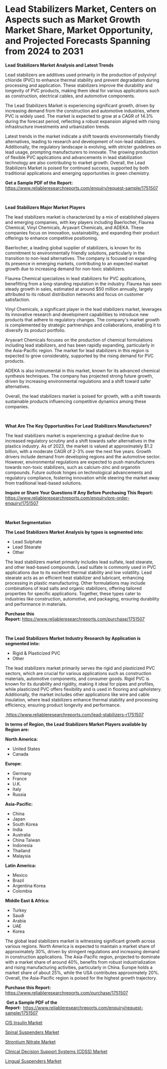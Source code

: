 <p><h1>Lead Stabilizers Market, Centers on Aspects such as Market Growth Market Share, Market Opportunity, and Projected Forecasts Spanning from 2024 to 2031</h1></p><p><strong>Lead Stabilizers Market Analysis and Latest Trends</strong></p>
<p><p>Lead stabilizers are additives used primarily in the production of polyvinyl chloride (PVC) to enhance thermal stability and prevent degradation during processing and application. These stabilizers improve the durability and longevity of PVC products, making them ideal for various applications such as construction, electrical cables, and automotive components. </p><p>The Lead Stabilizers Market is experiencing significant growth, driven by increasing demand from the construction and automotive industries, where PVC is widely used. The market is expected to grow at a CAGR of 14.3% during the forecast period, reflecting a robust expansion aligned with rising infrastructure investments and urbanization trends. </p><p>Latest trends in the market indicate a shift towards environmentally friendly alternatives, leading to research and development of non-lead stabilizers. Additionally, the regulatory landscape is evolving, with stricter guidelines on lead usage, prompting manufacturers to innovate. The growing production of flexible PVC applications and advancements in lead stabilization technology are also contributing to market growth. Overall, the Lead Stabilizers Market is poised for continued success, supported by both traditional applications and emerging opportunities in green chemistry.</p></p>
<p><strong>Get a Sample PDF of the Report:&nbsp;</strong> <a href="https://www.reliableresearchreports.com/enquiry/request-sample/1751507?utm_campaign=116&utm_medium=2&utm_source=Github&utm_content=ia&utm_term=09112024&utm_id=lead-stabilizers">https://www.reliableresearchreports.com/enquiry/request-sample/1751507</a></p>
<p>&nbsp;</p>
<p><strong>Lead Stabilizers Major Market Players</strong></p>
<p><p>The lead stabilizers market is characterized by a mix of established players and emerging companies, with key players including Baerlocher, Flaurea Chemical, Vinyl Chemicals, Aryavart Chemicals, and ADEKA. These companies focus on innovation, sustainability, and expanding their product offerings to enhance competitive positioning.</p><p>Baerlocher, a leading global supplier of stabilizers, is known for its commitment to environmentally friendly solutions, particularly in the transition to non-lead alternatives. The company is focused on expanding its presence in emerging markets, contributing to an expected market growth due to increasing demand for non-toxic stabilizers.</p><p>Flaurea Chemical specializes in lead stabilizers for PVC applications, benefitting from a long-standing reputation in the industry. Flaurea has seen steady growth in sales, estimated at around $50 million annually, largely attributed to its robust distribution networks and focus on customer satisfaction.</p><p>Vinyl Chemicals, a significant player in the lead stabilizers market, leverages its innovative research and development capabilities to introduce new products that adhere to regulatory changes. The company's market growth is complemented by strategic partnerships and collaborations, enabling it to diversify its product portfolio.</p><p>Aryavart Chemicals focuses on the production of chemical formulations including lead stabilizers, and has been rapidly expanding, particularly in the Asia-Pacific region. The market for lead stabilizers in this region is expected to grow considerably, supported by the rising demand for PVC products.</p><p>ADEKA is also instrumental in this market, known for its advanced chemical synthesis techniques. The company has projected strong future growth, driven by increasing environmental regulations and a shift toward safer alternatives.</p><p>Overall, the lead stabilizers market is poised for growth, with a shift towards sustainable products influencing competitive dynamics among these companies.</p></p>
<p>&nbsp;</p>
<p><strong>What Are The Key Opportunities For Lead Stabilizers Manufacturers?</strong></p>
<p><p>The lead stabilizers market is experiencing a gradual decline due to increased regulatory scrutiny and a shift towards safer alternatives in the plastics industry. As of 2023, the market is valued at approximately $1.2 billion, with a moderate CAGR of 2-3% over the next five years. Growth drivers include demand from developing regions and the automotive sector. However, environmental regulations are expected to push manufacturers towards non-toxic stabilizers, such as calcium-zinc and organotin compounds. Future outlook hinges on technological advancements and regulatory compliance, fostering innovation while steering the market away from traditional lead-based solutions.</p></p>
<p><strong>Inquire or Share Your Questions If Any Before Purchasing This Report:</strong> <a href="https://www.reliableresearchreports.com/enquiry/pre-order-enquiry/1751507?utm_campaign=116&utm_medium=2&utm_source=Github&utm_content=ia&utm_term=09112024&utm_id=lead-stabilizers">https://www.reliableresearchreports.com/enquiry/pre-order-enquiry/1751507</a></p>
<p>&nbsp;</p>
<p><strong>Market Segmentation</strong></p>
<p><strong>The Lead Stabilizers Market Analysis by types is segmented into:</strong></p>
<p><ul><li>Lead Sulphate</li><li>Lead Stearate</li><li>Other</li></ul></p>
<p><p>The lead stabilizers market primarily includes lead sulfate, lead stearate, and other lead-based compounds. Lead sulfate is commonly used in PVC applications due to its excellent thermal stability and low volatility. Lead stearate acts as an efficient heat stabilizer and lubricant, enhancing processing in plastic manufacturing. Other formulations may include combinations of lead salts and organic stabilizers, offering tailored properties for specific applications. Together, these types cater to industries like construction, automotive, and packaging, ensuring durability and performance in materials.</p></p>
<p><strong>Purchase this Report:&nbsp;</strong><a href="https://www.reliableresearchreports.com/purchase/1751507?utm_campaign=116&utm_medium=2&utm_source=Github&utm_content=ia&utm_term=09112024&utm_id=lead-stabilizers">https://www.reliableresearchreports.com/purchase/1751507</a></p>
<p>&nbsp;</p>
<p><strong>The Lead Stabilizers Market Industry Research by Application is segmented into:</strong></p>
<p><ul><li>Rigid & Plasticized PVC</li><li>Other</li></ul></p>
<p><p>The lead stabilizers market primarily serves the rigid and plasticized PVC sectors, which are crucial for various applications such as construction materials, automotive components, and consumer goods. Rigid PVC is known for its durability and rigidity, making it ideal for pipes and profiles, while plasticized PVC offers flexibility and is used in flooring and upholstery. Additionally, the market includes other applications like wire and cable insulation, where lead stabilizers enhance thermal stability and processing efficiency, ensuring product longevity and performance.</p></p>
<p><a href="https://www.reliableresearchreports.com/lead-stabilizers-r1751507?utm_campaign=116&utm_medium=2&utm_source=Github&utm_content=ia&utm_term=09112024&utm_id=lead-stabilizers">&nbsp;https://www.reliableresearchreports.com/lead-stabilizers-r1751507</a></p>
<p><strong>In terms of Region, the Lead Stabilizers Market Players available by Region are:</strong></p>
<p>
    <p> <strong> North America: </strong>
        <ul>
            <li>United States</li>
            <li>Canada</li>
        </ul>
        </p> 
    <p> <strong> Europe: </strong>
        <ul>
            <li>Germany</li>
            <li>France</li>
            <li>U.K.</li>
            <li>Italy</li>
            <li>Russia</li>
        </ul>
        </p> 
    <p> <strong> Asia-Pacific: </strong>
        <ul>
            <li>China</li>
            <li>Japan</li>
            <li>South Korea</li>
            <li>India</li>
            <li>Australia</li>
            <li>China Taiwan</li>
            <li>Indonesia</li>
            <li>Thailand</li>
            <li>Malaysia</li>
        </ul>
        </p> 
    <p> <strong> Latin America: </strong>
        <ul>
            <li>Mexico</li>
            <li>Brazil</li>
            <li>Argentina Korea</li>
            <li>Colombia</li>
        </ul>
        </p> 
    <p> <strong> Middle East & Africa: </strong>
        <ul>
            <li>Turkey</li>
            <li>Saudi</li>
            <li>Arabia</li>
            <li>UAE</li>
            <li>Korea</li>
        </ul>
    </p>
    </p>
<p><p>The global lead stabilizers market is witnessing significant growth across various regions. North America is expected to maintain a market share of approximately 30%, driven by stringent regulations and increasing demand in construction applications. The Asia-Pacific region, projected to dominate with a market share of around 40%, benefits from robust industrialization and rising manufacturing activities, particularly in China. Europe holds a market share of about 25%, while the USA contributes approximately 20%. Overall, the Asia-Pacific region is poised for the highest growth trajectory.</p></p>
<p><strong>Purchase this Report: </strong><a href="https://www.reliableresearchreports.com/purchase/1751507?utm_campaign=116&utm_medium=2&utm_source=Github&utm_content=ia&utm_term=09112024&utm_id=lead-stabilizers">https://www.reliableresearchreports.com/purchase/1751507</a></p>
<p>&nbsp;<strong>Get a Sample PDF of the Report:&nbsp;&nbsp;</strong><a href="https://www.reliableresearchreports.com/enquiry/request-sample/1751507?utm_campaign=116&utm_medium=2&utm_source=Github&utm_content=ia&utm_term=09112024&utm_id=lead-stabilizers">https://www.reliableresearchreports.com/enquiry/request-sample/1751507</a></p>
<p><strong></strong></p>
<p><p><a href="https://www.linkedin.com/pulse/insights-cis-insulin-market-size-which-expanding-42-pi05f?utm_campaign=116&utm_medium=2&utm_source=Github&utm_content=ia&utm_term=09112024&utm_id=lead-stabilizers">CIS Insulin Market</a></p><p><a href="https://issuu.com/reportprime-2/docs/spinal-suspenders-market-size-2030._4a3edb39552317?utm_campaign=116&utm_medium=2&utm_source=Github&utm_content=ia&utm_term=09112024&utm_id=lead-stabilizers">Spinal Suspenders Market</a></p><p><a href="https://github.com/kathlinesadup/Market-Research-Report-List-1/blob/main/strontium-nitrate-market.md?utm_campaign=116&utm_medium=2&utm_source=Github&utm_content=ia&utm_term=09112024&utm_id=lead-stabilizers">Strontium Nitrate Market</a></p><p><a href="https://www.linkedin.com/pulse/global-clinical-decision-support-systems-cdss-market-0scdf?utm_campaign=116&utm_medium=2&utm_source=Github&utm_content=ia&utm_term=09112024&utm_id=lead-stabilizers">Clinical Decision Support Systems (CDSS) Market</a></p><p><a href="https://issuu.com/reportprime-2/docs/lingual-suspenders-market-size-2030_335a950f90451b?utm_campaign=116&utm_medium=2&utm_source=Github&utm_content=ia&utm_term=09112024&utm_id=lead-stabilizers">Lingual Suspenders Market</a></p></p>